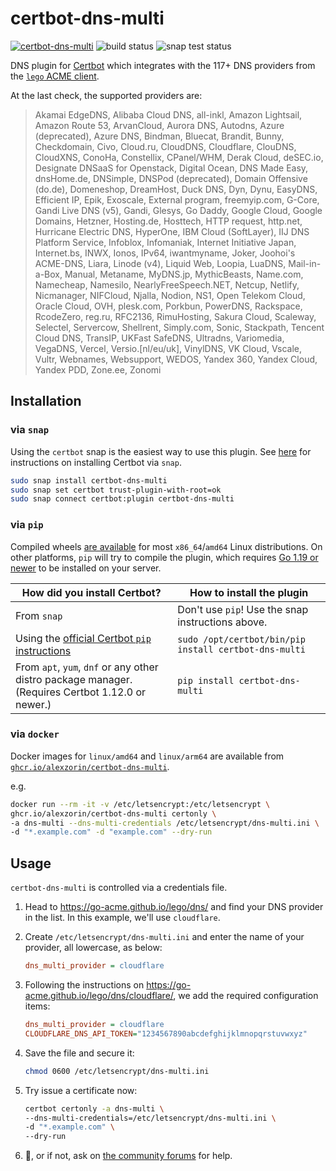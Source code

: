 # certbot-dns-multi

[![certbot-dns-multi](https://snapcraft.io/certbot-dns-multi/badge.svg)](https://snapcraft.io/certbot-dns-multi) ![build status](https://github.com/alexzorin/certbot-dns-multi/actions/workflows/build-and-publish.yml/badge.svg)  ![snap test status](https://github.com/alexzorin/certbot-dns-multi/actions/workflows/test-snap.yml/badge.svg)

DNS plugin for [Certbot](https://certbot.eff.org/) which integrates with the 117+ DNS providers from the [`lego` ACME client](https://github.com/go-acme/lego/).

At the last check, the supported providers are:

> Akamai EdgeDNS, Alibaba Cloud DNS, all-inkl, Amazon Lightsail, Amazon Route 53, ArvanCloud, Aurora DNS, Autodns, Azure (deprecated), Azure DNS, Bindman, Bluecat, Brandit, Bunny, Checkdomain, Civo, Cloud.ru, CloudDNS, Cloudflare, ClouDNS, CloudXNS, ConoHa, Constellix, CPanel/WHM, Derak Cloud, deSEC.io, Designate DNSaaS for Openstack, Digital Ocean, DNS Made Easy, dnsHome.de, DNSimple, DNSPod (deprecated), Domain Offensive (do.de), Domeneshop, DreamHost, Duck DNS, Dyn, Dynu, EasyDNS, Efficient IP, Epik, Exoscale, External program, freemyip.com, G-Core, Gandi Live DNS (v5), Gandi, Glesys, Go Daddy, Google Cloud, Google Domains, Hetzner, Hosting.de, Hosttech, HTTP request, http.net, Hurricane Electric DNS, HyperOne, IBM Cloud (SoftLayer), IIJ DNS Platform Service, Infoblox, Infomaniak, Internet Initiative Japan, Internet.bs, INWX, Ionos, IPv64, iwantmyname, Joker, Joohoi's ACME-DNS, Liara, Linode (v4), Liquid Web, Loopia, LuaDNS, Mail-in-a-Box, Manual, Metaname, MyDNS.jp, MythicBeasts, Name.com, Namecheap, Namesilo, NearlyFreeSpeech.NET, Netcup, Netlify, Nicmanager, NIFCloud, Njalla, Nodion, NS1, Open Telekom Cloud, Oracle Cloud, OVH, plesk.com, Porkbun, PowerDNS, Rackspace, RcodeZero, reg.ru, RFC2136, RimuHosting, Sakura Cloud, Scaleway, Selectel, Servercow, Shellrent, Simply.com, Sonic, Stackpath, Tencent Cloud DNS, TransIP, UKFast SafeDNS, Ultradns, Variomedia, VegaDNS, Vercel, Versio.\[nl/eu/uk\], VinylDNS, VK Cloud, Vscale, Vultr, Webnames, Websupport, WEDOS, Yandex 360, Yandex Cloud, Yandex PDD, Zone.ee, Zonomi

## Installation

### via `snap`

Using the `certbot` snap is the easiest way to use this plugin. See [here](https://certbot.eff.org/instructions?ws=other&os=snap) for instructions on installing Certbot via `snap`.

```bash
sudo snap install certbot-dns-multi
sudo snap set certbot trust-plugin-with-root=ok
sudo snap connect certbot:plugin certbot-dns-multi
```

### via `pip`

Compiled wheels [are available](https://pypi.org/project/certbot-dns-multi/#files) for most `x86_64`/`amd64` Linux distributions. On other platforms, `pip` will try to compile the plugin, which requires [Go 1.19 or newer](https://go.dev/dl) to be installed on your server.

| How did you install Certbot?                                                                          | How to install the plugin                             |
|-------------------------------------------------------------------------------------------------------|-------------------------------------------------------|
| From `snap`                                                                                           | Don't use `pip`! Use the snap instructions above.     |
| Using the [official Certbot `pip` instructions](https://certbot.eff.org/instructions?ws=other&os=pip) | `sudo /opt/certbot/bin/pip install certbot-dns-multi` |
| From `apt`, `yum`, `dnf` or any other distro package manager. (Requires Certbot 1.12.0 or newer.)     | `pip install certbot-dns-multi`                       |

### via `docker`

Docker images for `linux/amd64` and `linux/arm64` are available from [`ghcr.io/alexzorin/certbot-dns-multi`](https://ghcr.io/alexzorin/certbot-dns-multi).

e.g.

```bash
docker run --rm -it -v /etc/letsencrypt:/etc/letsencrypt \
ghcr.io/alexzorin/certbot-dns-multi certonly \
-a dns-multi --dns-multi-credentials /etc/letsencrypt/dns-multi.ini \
-d "*.example.com" -d "example.com" --dry-run
```

## Usage

`certbot-dns-multi` is controlled via a credentials file.

1. Head to https://go-acme.github.io/lego/dns/ and find your DNS provider in the list.
In this example, we'll use `cloudflare`.
2. Create `/etc/letsencrypt/dns-multi.ini` and enter the name of your provider, all lowercase, as below:

    ```ini
    dns_multi_provider = cloudflare
    ```

3. Following the instructions on https://go-acme.github.io/lego/dns/cloudflare/, we add the required configuration items:

    ```ini
    dns_multi_provider = cloudflare
    CLOUDFLARE_DNS_API_TOKEN="1234567890abcdefghijklmnopqrstuvwxyz"
    ```

4. Save the file and secure it:

    ```bash
    chmod 0600 /etc/letsencrypt/dns-multi.ini
    ```

5. Try issue a certificate now:

    ```bash
    certbot certonly -a dns-multi \
    --dns-multi-credentials=/etc/letsencrypt/dns-multi.ini \
    -d "*.example.com" \
    --dry-run
    ```

6. 🥳, or if not, ask on [the community forums](https://community.letsencrypt.org/) for help.
